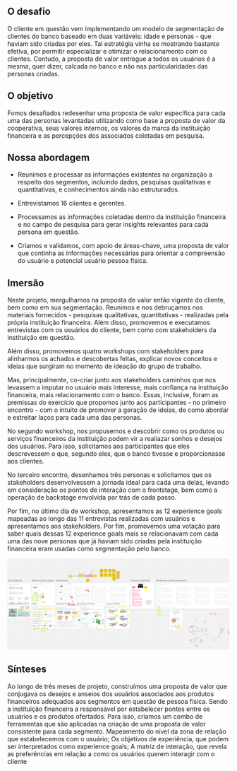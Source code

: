 ## O desafio

O cliente em questão vem implementando um modelo de segmentação de clientes do banco baseado em duas variáveis: idade e personas - que haviam sido criadas por eles. Tal estratégia vinha se mostrando bastante efetiva, por permitir especializar e otimizar o relacionamento com os clientes. Contudo, a proposta de valor entregue a todos os usuários é a mesma, quer dizer, calcada no banco e não nas particularidades das personas criadas.

## O objetivo

Fomos desafiados redesenhar uma proposta de valor específica para cada uma das personas levantadas utilizando como base a proposta de valor da cooperativa, seus valores internos, os valores da marca da instituição financeira e as percepções dos associados coletadas em pesquisa.

## Nossa abordagem

- Reunimos e processar as informações existentes na organização a respeito dos segmentos, incluindo dados, pesquisas qualitativas e quantitativas, e conhecimentos ainda não estruturados.
  
- Entrevistamos 16 clientes e gerentes.
  
- Processamos as informações coletadas dentro da instituição financeira e no campo de pesquisa para gerar insights relevantes para cada persona em questão.
  
- Criamos e validamos, com apoio de áreas-chave, uma proposta de valor que continha as informações necessárias para orientar a compreensão do usuário e potencial usuário pessoa física.

## Imersão

Neste projeto, mergulhamos na proposta de valor então vigente do cliente, bem como em sua segmentação. Reunimos e nos debruçamos nos materiais fornecidos - pesquisas qualitativas, quantitativas - realizadas pela própria instituição financeira. Além disso, promovemos e executamos entrevistas com os usuários do cliente, bem como com stakeholders da instituição em questão.

Além disso, promovemos quatro workshops com stakeholders para alinharmos os achados e descobertas feitas, explicar novos conceitos e ideias que surgiram no momento de ideação do grupo de trabalho.

Mas, principalmente, co-criar junto aos stakeholders caminhos que nos levassem a imputar no usuário mais interesse, mais confiança na instituição financeira, mais relacionamento com o banco. Essas, inclusive, foram as premissas do exercício que propomos junto aos participantes - no primeiro encontro - com o intuito de promover a geração de ideias, de como abordar e estreitar laços para cada uma das personas.   

No segundo workshop, nos propusemos e descobrir como os produtos ou serviços financeiros da instituição podem vir a realiazar sonhos e desejos dos usuários. Para isso, solicitamos aos participantes que eles descrevessem o que, segundo eles, que o banco tivesse e proporcionasse aos clientes. 

No terceiro encontro, desenhamos três personas e solicitamos que os stakeholders desenvolvessem a jornada ideal para cada uma delas, levando em consideração os pontos de interação com o frontstage, bem como a operação de backstage envolvida por trás de cada passo. 

Por fim, no último dia de workshop, apresentamos as 12 experience goals mapeadas ao longo das 11 entrevistas realizadas com usuários e apresentamos aos stakeholders. Por fim, promovemos uma votação para saber quais dessas 12 experience goals mais se relacionavam com cada uma das nove personas que já haviam sido criadas pela instituição financeira eram usadas como segmentação pelo banco.  

![blueprint](images/blueprint.png)

## Sínteses

Ao longo de três meses de projeto, construímos uma proposta de valor que conjugava os desejos e anseios dos usuários associados aos produtos financeiros adequados aos segmentos em questão de pessoa física. Sendo a instituição financeira a responsável por estabelecer pontes entre os usuários e os produtos ofertados.
Para isso, criamos um combo de ferramentas que são aplicadas na criação de uma proposta de valor consistente para cada segmento.
Mapeamento do nível da zona de relação que estabelecemos com o usuário;
Os objetivos de experiência, que podem ser interpretados como experience goals;
A matriz de interação, que revela as preferências em relação a como os usuários querem interagir com o cliente
